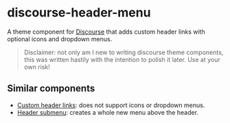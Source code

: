 # discourse-header-menu

A theme component for [Discourse](https://www.discourse.org/) that adds custom header links with optional icons and dropdown menus.

> Disclaimer: not only am I new to writing discourse theme components, this was written hastily with the intention to polish it later. Use at your own risk!

## Similar components

+ [Custom header links](https://meta.discourse.org/t/custom-header-links/90588):
  does not support icons or dropdown menus. 
+ [Header submenu](https://meta.discourse.org/t/header-submenus/94584): creates
  a whole new menu above the header.
